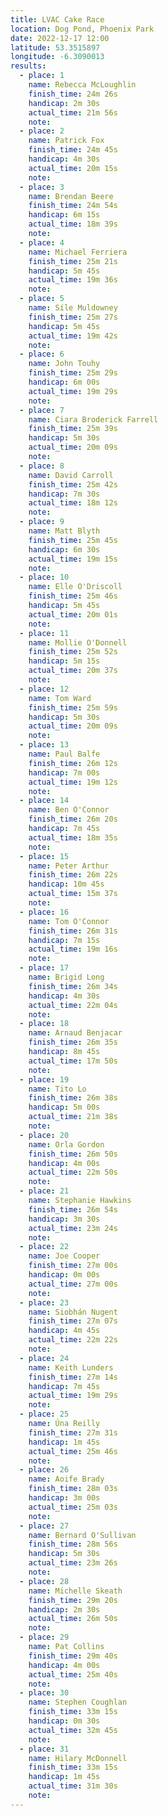 ```yaml
---
title: LVAC Cake Race
location: Dog Pond, Phoenix Park
date: 2022-12-17 12:00
latitude: 53.3515897
longitude: -6.3090013
results:
  - place: 1
    name: Rebecca McLoughlin
    finish_time: 24m 26s
    handicap: 2m 30s
    actual_time: 21m 56s
    note:
  - place: 2
    name: Patrick Fox
    finish_time: 24m 45s
    handicap: 4m 30s
    actual_time: 20m 15s
    note:
  - place: 3
    name: Brendan Beere
    finish_time: 24m 54s
    handicap: 6m 15s
    actual_time: 18m 39s
    note:
  - place: 4
    name: Michael Ferriera
    finish_time: 25m 21s
    handicap: 5m 45s
    actual_time: 19m 36s
    note:
  - place: 5
    name: Síle Muldowney
    finish_time: 25m 27s
    handicap: 5m 45s
    actual_time: 19m 42s
    note:
  - place: 6
    name: John Touhy
    finish_time: 25m 29s
    handicap: 6m 00s
    actual_time: 19m 29s
    note:
  - place: 7
    name: Ciara Broderick Farrell
    finish_time: 25m 39s
    handicap: 5m 30s
    actual_time: 20m 09s
    note:
  - place: 8
    name: David Carroll
    finish_time: 25m 42s
    handicap: 7m 30s
    actual_time: 18m 12s
    note:
  - place: 9
    name: Matt Blyth
    finish_time: 25m 45s
    handicap: 6m 30s
    actual_time: 19m 15s
    note:
  - place: 10
    name: Elle O'Driscoll
    finish_time: 25m 46s
    handicap: 5m 45s
    actual_time: 20m 01s
    note:
  - place: 11
    name: Mollie O'Donnell
    finish_time: 25m 52s
    handicap: 5m 15s
    actual_time: 20m 37s
    note:
  - place: 12
    name: Tom Ward
    finish_time: 25m 59s
    handicap: 5m 30s
    actual_time: 20m 09s
    note:
  - place: 13
    name: Paul Balfe
    finish_time: 26m 12s
    handicap: 7m 00s
    actual_time: 19m 12s
    note:
  - place: 14
    name: Ben O'Connor
    finish_time: 26m 20s
    handicap: 7m 45s
    actual_time: 18m 35s
    note:
  - place: 15
    name: Peter Arthur
    finish_time: 26m 22s
    handicap: 10m 45s
    actual_time: 15m 37s
    note:
  - place: 16
    name: Tom O'Connor
    finish_time: 26m 31s
    handicap: 7m 15s
    actual_time: 19m 16s
    note:
  - place: 17
    name: Brigid Long
    finish_time: 26m 34s
    handicap: 4m 30s
    actual_time: 22m 04s
    note:
  - place: 18
    name: Arnaud Benjacar
    finish_time: 26m 35s
    handicap: 8m 45s
    actual_time: 17m 50s
    note:
  - place: 19
    name: Tito Lo
    finish_time: 26m 38s
    handicap: 5m 00s
    actual_time: 21m 38s
    note:
  - place: 20
    name: Orla Gordon
    finish_time: 26m 50s
    handicap: 4m 00s
    actual_time: 22m 50s
    note:
  - place: 21
    name: Stephanie Hawkins
    finish_time: 26m 54s
    handicap: 3m 30s
    actual_time: 23m 24s
    note:
  - place: 22
    name: Joe Cooper
    finish_time: 27m 00s
    handicap: 0m 00s
    actual_time: 27m 00s
    note:
  - place: 23
    name: Siobhán Nugent
    finish_time: 27m 07s
    handicap: 4m 45s
    actual_time: 22m 22s
    note:
  - place: 24
    name: Keith Lunders
    finish_time: 27m 14s
    handicap: 7m 45s
    actual_time: 19m 29s
    note:
  - place: 25
    name: Úna Reilly
    finish_time: 27m 31s
    handicap: 1m 45s
    actual_time: 25m 46s
    note:
  - place: 26
    name: Aoife Brady
    finish_time: 28m 03s
    handicap: 3m 00s
    actual_time: 25m 03s
    note:
  - place: 27
    name: Bernard O'Sullivan
    finish_time: 28m 56s
    handicap: 5m 30s
    actual_time: 23m 26s
    note:
  - place: 28
    name: Michelle Skeath
    finish_time: 29m 20s
    handicap: 2m 30s
    actual_time: 26m 50s
    note:
  - place: 29
    name: Pat Collins
    finish_time: 29m 40s
    handicap: 4m 00s
    actual_time: 25m 40s
    note:
  - place: 30
    name: Stephen Coughlan
    finish_time: 33m 15s
    handicap: 0m 30s
    actual_time: 32m 45s
    note:
  - place: 31
    name: Hilary McDonnell
    finish_time: 33m 15s
    handicap: 1m 45s
    actual_time: 31m 30s
    note:
---
```

